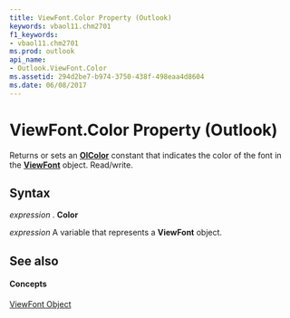 ```yaml
---
title: ViewFont.Color Property (Outlook)
keywords: vbaol11.chm2701
f1_keywords:
- vbaol11.chm2701
ms.prod: outlook
api_name:
- Outlook.ViewFont.Color
ms.assetid: 294d2be7-b974-3750-438f-498eaa4d8604
ms.date: 06/08/2017
---
```



# ViewFont.Color Property (Outlook)

Returns or sets an **[OlColor](olcolor-enumeration-outlook.md)** constant that indicates the color of the font in the **[ViewFont](viewfont-object-outlook.md)** object. Read/write.


## Syntax

 _expression_ . **Color**

 _expression_ A variable that represents a **ViewFont** object.


## See also


#### Concepts


[ViewFont Object](viewfont-object-outlook.md)

